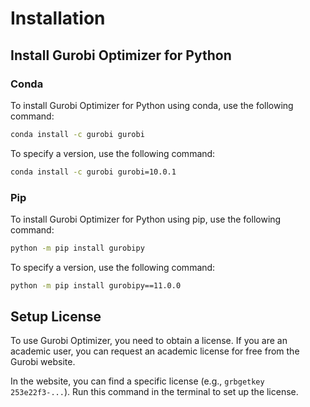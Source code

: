 # Installation

## Install Gurobi Optimizer for Python

### Conda

To install Gurobi Optimizer for Python using conda, use the following command:

```bash
conda install -c gurobi gurobi
```

To specify a version, use the following command:

```bash
conda install -c gurobi gurobi=10.0.1
```

### Pip

To install Gurobi Optimizer for Python using pip, use the following command:

```bash
python -m pip install gurobipy
```

To specify a version, use the following command:

```bash
python -m pip install gurobipy==11.0.0
```

## Setup License

To use Gurobi Optimizer, you need to obtain a license. If you are an academic user, you can request an academic license for free from the Gurobi website.

In the website, you can find a specific license (e.g., `grbgetkey 253e22f3-...`). Run this command in the terminal to set up the license.